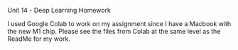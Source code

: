 Unit 14 - Deep Learning Homework

I used Google Colab to work on my assignment since I have a Macbook with the new M1 chip. Please see the files from Colab at the same level as the ReadMe for my work.
